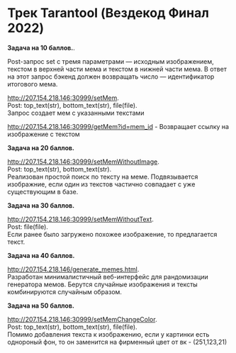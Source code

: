 # Трек Tarantool (Вездекод Финал 2022)

**Задача на 10 баллов.**.  

Post-запрос set с тремя параметрами — исходным изображением, текстом в верхней части мема и текстом в нижней части мема. В ответ на этот запрос бэкенд должен возвращать число — идентификатор итогового мема.  

http://207.154.218.146:30999/setMem.   
Post: top_text(str), bottom_text(str), file(file).   
Запрос создает мем с указанными текстами
 
http://207.154.218.146:30999/getMem?id=mem_id - Возвращает ссылку на изображение с текстом

**Задача на 20 баллов.**

http://207.154.218.146:30999/setMemWithoutImage.   
Post: top_text(str), bottom_text(str).   
Реализован простой поиск по тексту на меме. Подвязывается изображние, если один из текстов частично совпадает с уже существующим в базе.

**Задача на 30 баллов.**

http://207.154.218.146:30999/setMemWithoutText.   
Post: file(file).   
Если ранее было загружено похожее изображение, то предлагается текст.

**Задача на 40 баллов.**

http://207.154.218.146/generate_memes.html.   
Разработан минималистичный веб-интерфейс для рандомизации генератора мемов. Берутся случайные изображения и тексты комбинируются случайным образом.

**Задача на 50 баллов.**

http://207.154.218.146:30999/setMemChangeColor.   
Post: top_text(str), bottom_text(str), file(file).   
Помимо добавления текста к изображению, если у картинки есть однороный фон, то он заменится на фирменный цвет от вк - (251,123,21)
